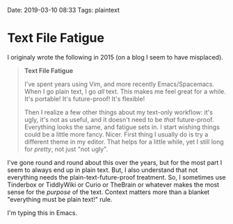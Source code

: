 Date: 2019-03-10 08:33
Tags: plaintext

# Text File Fatigue

I originaly wrote the following in 2015 (on a blog I seem to have misplaced).

> **Text File Fatigue**
> 
> I've spent years using Vim, and more recently Emacs/Spacemacs. When I go plain text, I go _all_ text. This makes me feel great for a while. It's portable! It's future-proof! It's flexible!
> 
> Then I realize a few other things about my text-only workflow: it's ugly, it's not as useful, and it doesn't need to be _that_ future-proof. Everything looks the same, and fatigue sets in. I start wishing things could be a little more fancy. Nicer. First thing I usually do is try a different theme in my editor. That helps for a little while, yet I still long for _pretty_, not just "not ugly".

I've gone round and round about this over the years, but for the most part I seem to always end up in plain text. But, I also understand that not everything needs the plain-text-future-proof treatment. So, I sometimes use Tinderbox or TiddlyWiki or Curio or TheBrain or whatever makes the most sense for the _purpose_ of the text. Context matters more than a blanket "everything must be plain text!" rule.

I'm typing this in Emacs.
